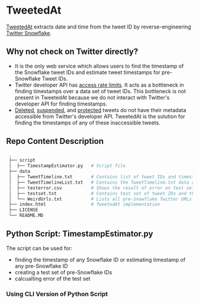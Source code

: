 # TweetedAt

[TweetedAt](https://oduwsdl.github.io/tweetedat/) extracts date and time from the tweet ID by reverse-engineering [Twitter Snowflake](https://blog.twitter.com/engineering/en_us/a/2010/announcing-snowflake.html).

## Why not check on Twitter directly?

* It is the only web service which allows users to find the timestamp of the Snowflake tweet IDs and estimate tweet timestamps for pre-Snowflake Tweet IDs.
* Twitter developer API has [access rate limits](https://developer.twitter.com/en/docs/basics/rate-limits). It acts as a bottleneck in finding timestamps over a data set of tweet IDs. This bottleneck is not present in TweetedAt because we do not interact with Twitter's developer API for finding timestamps. 
* [Deleted]((https://help.twitter.com/en/using-twitter/delete-tweets)), [suspended](https://help.twitter.com/en/managing-your-account/suspended-twitter-accounts), and [protected](https://help.twitter.com/en/safety-and-security/public-and-protected-tweets) tweets do not have their metadata accessible from Twitter's developer API. TweetedAt is the solution for finding the timestamps of any of these inaccessible tweets. 

## Repo Content Description
```bash
 .
 ├── script                     
 │  ├── TimestampEstimator.py   # Script file 
 ├── data                           
 │  ├── TweetTimeline.txt       # Contains list of tweet IDs and timestamps for pre-Snowflake IDs used in timestamp estimation
 │  ├── TweetTimelineList.txt   # Contains the TweetTimeline.txt data as list of lists 
 │  ├── testerror.csv           # Shows the result of error on test set
 │  ├── testset.txt             # Contains test set of tweet IDs and their timestamps 
 │  └── WeirdUrls.txt           # Lists all pre-Snowflake Twitter URLs which didn't resolve to 200 after chasing the redirect location 
 ├── index.html                 # TweetedAt implementation
 ├── LICENSE
 └── README.MD
 ```
## Python Script: TimestampEstimator.py

The script can be used for:

* finding the timestamp of any Snowflake ID or estimating timestamp of any pre-Snowflake ID
* creating a test set of pre-Snowflake IDs
* calcualting error of the test set

### Using CLI Version of Python Script




